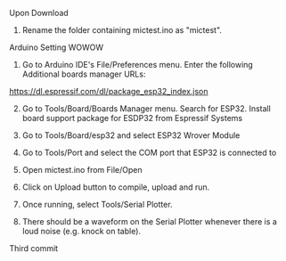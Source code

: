 Upon Download
1. Rename the folder containing mictest.ino as "mictest".

Arduino Setting WOWOW
 
1. Go to Arduino IDE's File/Preferences menu. Enter the following Additional boards manager URLs: 

https://dl.espressif.com/dl/package_esp32_index.json

2. Go to Tools/Board/Boards Manager menu. Search for ESP32. Install board support package for ESDP32 from Espressif Systems

3. Go to Tools/Board/esp32 and select ESP32 Wrover Module

4. Go to Tools/Port and select the COM port that ESP32 is connected to

5. Open mictest.ino from File/Open

6. Click on Upload button to compile, upload and run.

7. Once running, select Tools/Serial Plotter. 

8. There should be a waveform on the Serial Plotter whenever there is a loud noise (e.g. knock on table). 

Third commit


